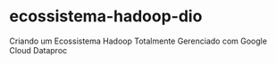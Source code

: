 # ecossistema-hadoop-dio
Criando um Ecossistema Hadoop Totalmente Gerenciado com Google Cloud Dataproc
